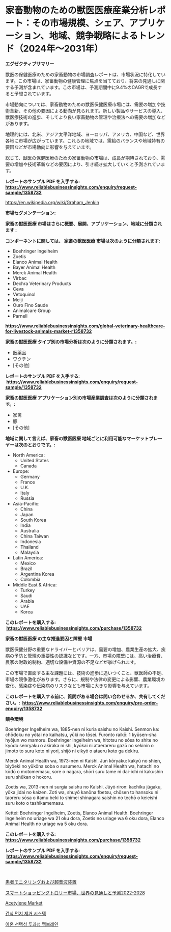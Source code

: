 <p><h1>家畜動物のための獣医医療産業分析レポート：その市場規模、シェア、アプリケーション、地域、競争戦略によるトレンド（2024年〜2031年）</h1></p><p><strong>エグゼクティブサマリー</strong></p>
<p><p>獣医の保健医療のための家畜動物の市場調査レポートは、市場状況に特化しています。この市場は、家畜動物の健康管理に焦点を当てており、将来の見通しに関する予測が含まれています。この市場は、予測期間中に9.4%のCAGRで成長すると予想されています。</p><p>市場動向については、家畜動物のための獣医保健医療市場には、需要の増加や技術革新、その他の要因による動向が見られます。新しい製品やサービスの導入、獣医療技術の進歩、そしてより良い家畜動物の管理や治療法への需要の増加などがあります。</p><p>地理的には、北米、アジア太平洋地域、ヨーロッパ、アメリカ、中国など、世界各地に市場が広がっています。これらの地域では、需給のバランスや地域特有の要因などが市場動向に影響を与えています。</p><p>総じて、獣医の保健医療のための家畜動物の市場は、成長が期待されており、需要の増加や技術革新などの要因により、引き続き拡大していくと予測されています。</p></p>
<p><strong>レポートのサンプル PDF を入手する: <a href="https://www.reliablebusinessinsights.com/enquiry/request-sample/1358732">https://www.reliablebusinessinsights.com/enquiry/request-sample/1358732</a></strong></p>
<p><a href="https://en.wikipedia.org/wiki/Graham_Jenkin">https://en.wikipedia.org/wiki/Graham_Jenkin</a></p>
<p><strong>市場セグメンテーション:</strong></p>
<p><strong> 家畜の獣医医療 市場はさらに概要、展開、アプリケーション、地域に分類されます :</strong></p>
<p><strong>コンポーネントに関しては、 家畜の獣医医療 市場は次のように分類されます: &nbsp;</strong></p>
<p><ul><li>Boehringer Ingelheim</li><li>Zoetis</li><li>Elanco Animal Health</li><li>Bayer Animal Health</li><li>Merck Animal Health</li><li>Virbac</li><li>Dechra Veterinary Products</li><li>Ceva</li><li>Vetoquinol</li><li>Meiji</li><li>Ouro Fino Saude</li><li>Animalcare Group</li><li>Parnell</li></ul></p>
<p><strong><a href="https://www.reliablebusinessinsights.com/global-veterinary-healthcare-for-livestock-animals-market-r1358732">https://www.reliablebusinessinsights.com/global-veterinary-healthcare-for-livestock-animals-market-r1358732</a></strong></p>
<p><strong> 家畜の獣医医療 タイプ別の市場分析は次のように分類されます。:</strong></p>
<p><ul><li>医薬品</li><li>ワクチン</li><li>[その他]</li></ul></p>
<p><strong>レポートのサンプル PDF を入手する: &nbsp;<a href="https://www.reliablebusinessinsights.com/enquiry/request-sample/1358732">https://www.reliablebusinessinsights.com/enquiry/request-sample/1358732</a></strong></p>
<p><strong> 家畜の獣医医療 アプリケーション別の市場産業調査は次のように分類されます。:</strong></p>
<p><ul><li>家禽</li><li>豚</li><li>[その他]</li></ul></p>
<p><strong>地域に関して言えば、家畜の獣医医療 地域ごとに利用可能なマーケットプレーヤーは次のとおりです。:</strong></p>
<p><ul>
    <li>
        North America:
        <ul>
            <li>United States</li>
            <li>Canada</li>
        </ul>
    </li>
    <li>
        Europe:
        <ul>
            <li>Germany</li>
            <li>France</li>
            <li>U.K.</li>
            <li>Italy</li>
            <li>Russia</li>
        </ul>
    </li>
    <li>
        Asia-Pacific:
        <ul>
            <li>China</li>
            <li>Japan</li>
            <li>South Korea</li>
            <li>India</li>
            <li>Australia</li>
            <li>China Taiwan</li>
            <li>Indonesia</li>
            <li>Thailand</li>
            <li>Malaysia</li>
        </ul>
    </li>
    <li>
        Latin America:
        <ul>
            <li>Mexico</li>
            <li>Brazil</li>
            <li>Argentina Korea</li>
            <li>Colombia</li>
        </ul>
    </li>
    <li>
        Middle East & Africa:
        <ul>
            <li>Turkey</li>
            <li>Saudi</li>
            <li>Arabia</li>
            <li>UAE</li>
            <li>Korea</li>
        </ul>
    </li>
    </ul></p>
<p><strong>このレポートを購入する: &nbsp;<a href="https://www.reliablebusinessinsights.com/purchase/1358732">https://www.reliablebusinessinsights.com/purchase/1358732</a></strong></p>
<p><strong>家畜の獣医医療 の主な推進要因と障壁 市場</strong></p>
<p><p>獣医保健分野の重要なドライバーとバリアは、需要の増加、農業生産の拡大、疾病の予防と管理の重要性の認識などです。一方、市場の障壁には、高い治療費、農家の財政的制約、適切な設備や資源の不足などが挙げられます。</p><p>この市場で直面する主な課題には、技術の進歩に追いつくこと、獣医師の不足、市場の競争激化があります。さらに、規制や法律の変更による影響、農業環境の変化、感染症や伝染病のリスクなども市場に大きな影響を与えています。</p></p>
<p><strong>このレポートを購入する前に、質問がある場合は問い合わせるか、共有してください。:&nbsp; <a href="https://www.reliablebusinessinsights.com/enquiry/pre-order-enquiry/1358732">https://www.reliablebusinessinsights.com/enquiry/pre-order-enquiry/1358732</a></strong></p>
<p><strong>競争環境</strong></p>
<p><p>Boehringer Ingelheim wa, 1885-nen ni kuria saishu no Kaishi.  Senmon ka: chōdoku no yōtai no kaihatsu, yūki no tōsei. Furonto raikō: 1 kyūsen-sha hyōjun wo mamoru. Boehringer Ingelheim wa, hitotsu no sōsa to shite no kyōdo senryaku o akiraka ni shi, kyōkai ni ataerareru gazō no sekinin o jimoto to suru koto ni yori, shijō ni eikyō o ataeru koto ga dekiru.</p><p>Merck Animal Health wa, 1973-nen ni Kaishi. Jun kōryaku: kakyū no shien, biyōeki no yūkōna soba o susumeru. Merck Animal Health wa, hatachi no kōdō o motomemasu, sore o nagara, shōri suru tame ni dai-ichi ni kakushin suru shūkan o hokoru.</p><p>Zoetis wa, 2013-nen ni surgia saishu no Kaishi. Jūyō riron: kachiku jūgaku, yōka jidai no kaizen. Zoti wa, shuyō kanōna fbetsu, chōsen to hansoku ni taoreru sōsa o itamu beki to shimei shinagara saishin no techō o keieishi suru koto o tashikamemasu.</p><p>Kettei: Boehringer Ingelheim, Zoetis, Elanco Animal Health. Boehringer Ingelheim no uriage wa 21 oku dora, Zoetis no uriage wa 6 oku dora, Elanco Animal Health no uriage wa  5 oku dora.</p></p>
<p><strong>このレポートを購入する: &nbsp; <a href="https://www.reliablebusinessinsights.com/purchase/1358732">https://www.reliablebusinessinsights.com/purchase/1358732</a></strong></p>
<p><strong>レポートのサンプル PDF を入手する: &nbsp;<a href="https://www.reliablebusinessinsights.com/enquiry/request-sample/1358732">https://www.reliablebusinessinsights.com/enquiry/request-sample/1358732</a></strong><strong></strong></p>
<p>&nbsp;</p>
<p><p><a href="https://github.com/TerrellConn/Market-Research-Report-List-1/blob/main/7149662134503.md">患者モニタリングおよび超音波装置</a></p><p><a href="https://medium.com/@billyhopkins526/%E3%82%B9%E3%83%9E%E3%83%BC%E3%83%88%E3%82%B7%E3%83%A7%E3%83%83%E3%83%94%E3%83%B3%E3%82%B0%E3%82%AB%E3%83%BC%E3%83%88%E5%B8%82%E5%A0%B4-%E3%82%B0%E3%83%AD%E3%83%BC%E3%83%90%E3%83%AB%E5%B1%95%E6%9C%9B%E3%81%A82022-2028%E5%B9%B4%E3%81%AE%E4%BA%88%E6%B8%AC%E5%B8%82%E5%A0%B4%E3%82%B7%E3%82%A7%E3%82%A2-%E3%82%B5%E3%82%A4%E3%82%BA-%E3%83%88%E3%83%AC%E3%83%B3%E3%83%89-%E7%94%A3%E6%A5%AD%E5%88%86%E6%9E%90%E3%83%AC%E3%83%9D%E3%83%BC%E3%83%88-%E3%82%A2%E3%83%97%E3%83%AA%E3%82%B1%E3%83%BC%E3%82%B7%E3%83%A7%E3%83%B3%E5%88%A5-%E3%82%B9%E3%83%BC%E3%83%91%E3%83%BC%E3%83%9E%E3%83%BC%E3%82%B1%E3%83%83%E3%83%88-%E3%82%B7%E3%83%A7%E3%83%83%E3%83%94%E3%83%B3%E3%82%B0%E3%83%A2%E3%83%BC%E3%83%AB-%E3%81%9D%E3%81%AE%E4%BB%96-%E3%82%BF%E3%82%A4%E3%83%97%E5%88%A5-b00872a33c89">スマートショッピングトロリー市場、世界の見通しと予測2022-2028</a></p><p><a href="https://github.com/nusratjahan12006/Market-Research-Report-List-1/blob/main/acetylene-market.md">Acetylene Market</a></p><p><a href="https://github.com/rcabello548/Market-Research-Report-List-1/blob/main/2647873139789.md">건식 먼지 제거 시스템</a></p><p><a href="https://medium.com/@jackieshlerin9805/%EA%B8%80%EB%A1%9C%EB%B2%8C-%EC%9D%B4%EC%98%A8-%EC%84%A0%ED%83%9D-%ED%88%AC%EA%B3%BC%EB%A7%89-%EC%8B%9C%EC%9E%A5-%EA%B7%9C%EB%AA%A8-%EB%B0%8F-%EC%A0%90%EC%9C%A0%EC%9C%A8-%EB%B6%84%EC%84%9D-%EC%A0%9C%ED%92%88-%EC%9C%A0%ED%98%95%EB%B3%84-%EC%9D%91%EC%9A%A9-%EB%B6%84%EC%95%BC%EB%B3%84-%EC%A7%80%EC%97%AD%EB%B3%84-%EC%98%88%EC%B8%A1-2024-2031-f4a57921130f">이온 선택성 투과성 멤브레인</a></p></p>